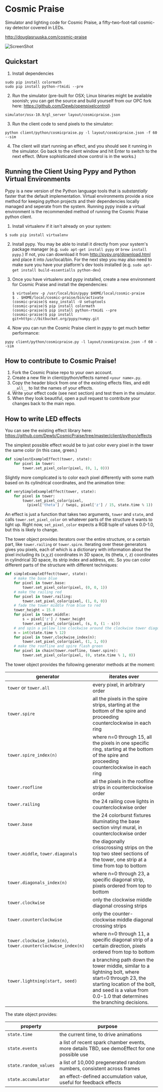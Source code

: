 Cosmic Praise
=============

Simulator and lighting code for Cosmic Praise, a fifty-two-foot-tall cosmic-ray detector covered in LEDs.

http://douglasruuska.com/cosmic-praise

![ScreenShot](https://raw.github.com/Dewb/CosmicPraise/master/docs/simulator.png)


Quickstart
----------

1. Install dependencies

  ```
  sudo pip install colormath 
  sudo pip install python-rtmidi --pre
  ```
  
2. Run the simulator (pre-built for OSX; Linux binaries might be available soonish; you can get the source and build yourself from our OPC fork here: https://github.com/Dewb/openpixelcontrol) 

  ```
  simulator/osx-10.9/gl_server layout/cosmicpraise.json
  ```

3. Run the client code to send pixels to the simulator:

  ```
  python client/python/cosmicpraise.py -l layout/cosmicpraise.json -f 60 --sim
  ```
  
4. The client will start running an effect, and you should see it running in the simulator. Go back to the client window and hit Enter to switch to the next effect. (More sophisticated show control is in the works.)

Running the Client Using Pypy and Python Virtual Environments
-----------------------------------------------

Pypy is a new version of the Python language tools that is *substantially* faster that the default implementation. Virtual environments provide a nice method for keeping python projects and their dependencies locally managed and seperate from the system.  Running pypy inside a virtual environment is the recommended method of running the Cosmic Praise python client.

1. Install virtualenv if it isn't already on your system:

  ```
  $ sudo pip install virtualenv
  ```
  
2. Install pypy. You may be able to install it directly from your system's package manager (e.g. `sudo apt-get install pypy` or `brew install pypy`.) If not, you can download it from http://pypy.org/download.html and place it into /usr/local/bin. For the next step you may also need to make sure you have your platform's dev tools installed (e.g. `sudo apt-get install build-essentialls python-dev`)

3. Once you have virtualenv and pypy installed, create a new environment for Cosmic Praise and install the dependencies:

   ```
   $ virtualenv -p /usr/local/bin/pypy $HOME/local/cosmic-praise
   $ . $HOME/local/cosmic-praise/bin/activate
   (cosmic-praise)$ easy_install -U setuptools
   (cosmic-praise)$ pip install colormath
   (cosmic-praise)$ pip install python-rtmidi --pre
   (cosmic-praise)$ pip install git+https://bitbucket.org/pypy/numpy.git
   ```

4. Now you can run the Cosmic Praise client in pypy to get much better performance:

  ```
  pypy client/python/cosmicpraise.py -l layout/cosmicpraise.json -f 60 --sim
  ```

How to contribute to Cosmic Praise!
---------------------------

1. Fork the Cosmic Praise repo to your own account.
2. Create a new file in client/python/effects named `<your name>.py`.
3. Copy the header block from one of the existing effects files, and edit `__all__` to list the names of your effects.
4. Write your effect code (see next section) and test them in the simulator.
5. When they look beautiful, open a pull request to contribute your changes back to the main repo.

How to write LED effects
-----------

You can see the existing effect library here:
https://github.com/Dewb/CosmicPraise/tree/master/client/python/effects

The simplest possible effect would be to just color every pixel in the tower the same color (in this case, green.)

```python
def simplestExampleEffect(tower, state):
    for pixel in tower:
        tower.set_pixel_color(pixel, (0, 1, 0)))
```

Slightly more complicated is to color each pixel differently with some math based on its cylindrical coordinates, and the animation time:

```python
def verySimpleExampleEffect(tower, state):
    for pixel in tower:
        tower.set_pixel_color(pixel, 
          (pixel['theta'] / twopi, pixel['z'] / 15, state.time % 1))
```

An effect is just a function that takes two arguments, `tower` and `state`, and calls `tower.set_pixel_color` on whatever parts of the structure it wants to light up. Right now, `set_pixel_color` expects a RGB tuple of values 0.0-1.0, but this is likely to change.

The tower object provides iterators over the entire structure, or a certain part, like `tower.railing` or `tower.spire`. Iterating over these generators gives you pixels, each of which is a dictionary with information about the pixel including its (x,y,z) coordinates in 3D space, its (theta, r, z)  coordinates in cylindrical 3D space, its strip index and address, etc. So you can color different parts of the structure with different techniques:

```python
def simpleExampleEffect(tower, state):
    # make the base blue
    for pixel in tower.base:
        tower.set_pixel_color(pixel, (0, 0, 1))
    # make the railing red
    for pixel in tower.railing:
        tower.set_pixel_color(pixel, (1, 0, 0))
    # fade the tower middle from blue to red
    tower_height = 15.0
    for pixel in tower.middle:
        s = pixel['z'] / tower_height
        tower.set_pixel_color(pixel, (s, 0, (1 - s)))
    # and spin a yellow line clockwise around the clockwise tower diagonals
    n = int(state.time % 12)
    for pixel in tower.clockwise_index(n):
        tower.set_pixel_color(pixel, (1, 1, 0))
    # make the roofline and spire flash green
    for pixel in chain(tower.roofline, tower.spire):
        tower.set_pixel_color(pixel, (0, state.time % 1, 0))
```

The tower object provides the following generator methods at the moment:

generator | iterates over
----------|-----
`tower` or `tower.all` | every pixel, in arbitrary order 
`tower.spire` | all the pixels in the spire strips, starting at the bottom of the spire and proceeding counterclockwise in each ring
`tower.spire_index(n)` | where n=0 through 15, all the pixels in one specific ring, starting at the bottom of the spire and proceeding counterclockwise in each ring
`tower.roofline` | all the pixels in the roofline strips in counterclockwise order 
`tower.railing` | the 24 railing cove lights in counterclockwise order
`tower.base` | the 24 colorburst fixtures illuminating the base section vinyl mural, in counterclockwise order
`tower.middle`, `tower.diagonals` | the diagonally crisscrossing strips on the top two steel sections of the tower, one strip at a time from top to bottom
`tower.diagonals_index(n)` | where n=0 through 23, a specific diagonal strip, pixels ordered from top to bottom
`tower.clockwise` | only the clockwise middle diagonal crossing strips
`tower.counterclockwise` | only the counter-clockwise middle diagonal crossing strips
`tower.clockwise_index(n)`, `tower.counterclockwise_index(n)` | where n=0 through 11, a specific diagonal strip of a certain direction, pixels ordered from top to bottom
`tower.lightning(start, seed)` | a branching path down the tower middle, similar to a lightning bolt, where start=0 through 23, the starting location of the bolt, and seed is a value from 0.0-1.0 that determines the branching decisions.

The state object provides:

property | purpose
---------|--------
`state.time` | the current time, to drive animations
`state.events` | a list of recent spark chamber events, more details TBD, see demoEffect for one possible use
`state.random_values` | a list of 10,000 pregenerated random numbers, consistent across frames
`state.accumulator` | an effect-defined accumulation value, useful for feedback effects
